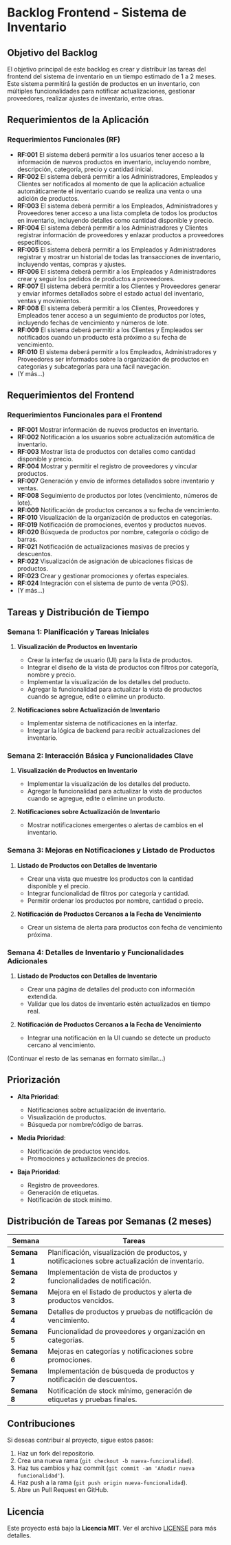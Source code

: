 # Backlog Frontend - Sistema de Inventario

## Objetivo del Backlog

El objetivo principal de este backlog es crear y distribuir las tareas del frontend del sistema de inventario en un tiempo estimado de 1 a 2 meses. Este sistema permitirá la gestión de productos en un inventario, con múltiples funcionalidades para notificar actualizaciones, gestionar proveedores, realizar ajustes de inventario, entre otras.

## Requerimientos de la Aplicación

### Requerimientos Funcionales (RF)

- **RF:001** El sistema deberá permitir a los usuarios tener acceso a la información de nuevos productos en inventario, incluyendo nombre, descripción, categoría, precio y cantidad inicial.
- **RF:002** El sistema deberá permitir a los Administradores, Empleados y Clientes ser notificados al momento de que la aplicación actualice automáticamente el inventario cuando se realiza una venta o una adición de productos.
- **RF:003** El sistema deberá permitir a los Empleados, Administradores y Proveedores tener acceso a una lista completa de todos los productos en inventario, incluyendo detalles como cantidad disponible y precio.
- **RF:004** El sistema deberá permitir a los Administradores y Clientes registrar información de proveedores y enlazar productos a proveedores específicos.
- **RF:005** El sistema deberá permitir a los Empleados y Administradores registrar y mostrar un historial de todas las transacciones de inventario, incluyendo ventas, compras y ajustes.
- **RF:006** El sistema deberá permitir a los Empleados y Administradores crear y seguir los pedidos de productos a proveedores.
- **RF:007** El sistema deberá permitir a los Clientes y Proveedores generar y enviar informes detallados sobre el estado actual del inventario, ventas y movimientos.
- **RF:008** El sistema deberá permitir a los Clientes, Proveedores y Empleados tener acceso a un seguimiento de productos por lotes, incluyendo fechas de vencimiento y números de lote.
- **RF:009** El sistema deberá permitir a los Clientes y Empleados ser notificados cuando un producto está próximo a su fecha de vencimiento.
- **RF:010** El sistema deberá permitir a los Empleados, Administradores y Proveedores ser informados sobre la organización de productos en categorías y subcategorías para una fácil navegación.
- (Y más...)

## Requerimientos del Frontend

### Requerimientos Funcionales para el Frontend

- **RF:001** Mostrar información de nuevos productos en inventario.
- **RF:002** Notificación a los usuarios sobre actualización automática de inventario.
- **RF:003** Mostrar lista de productos con detalles como cantidad disponible y precio.
- **RF:004** Mostrar y permitir el registro de proveedores y vincular productos.
- **RF:007** Generación y envío de informes detallados sobre inventario y ventas.
- **RF:008** Seguimiento de productos por lotes (vencimiento, números de lote).
- **RF:009** Notificación de productos cercanos a su fecha de vencimiento.
- **RF:010** Visualización de la organización de productos en categorías.
- **RF:019** Notificación de promociones, eventos y productos nuevos.
- **RF:020** Búsqueda de productos por nombre, categoría o código de barras.
- **RF:021** Notificación de actualizaciones masivas de precios y descuentos.
- **RF:022** Visualización de asignación de ubicaciones físicas de productos.
- **RF:023** Crear y gestionar promociones y ofertas especiales.
- **RF:024** Integración con el sistema de punto de venta (POS).
- (Y más...)

## Tareas y Distribución de Tiempo

### Semana 1: Planificación y Tareas Iniciales

1. **Visualización de Productos en Inventario**
    - Crear la interfaz de usuario (UI) para la lista de productos.
    - Integrar el diseño de la vista de productos con filtros por categoría, nombre y precio.
    - Implementar la visualización de los detalles del producto.
    - Agregar la funcionalidad para actualizar la vista de productos cuando se agregue, edite o elimine un producto.

2. **Notificaciones sobre Actualización de Inventario**
    - Implementar sistema de notificaciones en la interfaz.
    - Integrar la lógica de backend para recibir actualizaciones del inventario.

### Semana 2: Interacción Básica y Funcionalidades Clave

1. **Visualización de Productos en Inventario**
    - Implementar la visualización de los detalles del producto.
    - Agregar la funcionalidad para actualizar la vista de productos cuando se agregue, edite o elimine un producto.

2. **Notificaciones sobre Actualización de Inventario**
    - Mostrar notificaciones emergentes o alertas de cambios en el inventario.

### Semana 3: Mejoras en Notificaciones y Listado de Productos

1. **Listado de Productos con Detalles de Inventario**
    - Crear una vista que muestre los productos con la cantidad disponible y el precio.
    - Integrar funcionalidad de filtros por categoría y cantidad.
    - Permitir ordenar los productos por nombre, cantidad o precio.

2. **Notificación de Productos Cercanos a la Fecha de Vencimiento**
    - Crear un sistema de alerta para productos con fecha de vencimiento próxima.

### Semana 4: Detalles de Inventario y Funcionalidades Adicionales

1. **Listado de Productos con Detalles de Inventario**
    - Crear una página de detalles del producto con información extendida.
    - Validar que los datos de inventario estén actualizados en tiempo real.

2. **Notificación de Productos Cercanos a la Fecha de Vencimiento**
    - Integrar una notificación en la UI cuando se detecte un producto cercano al vencimiento.

(Continuar el resto de las semanas en formato similar...)

## Priorización

- **Alta Prioridad**: 
    - Notificaciones sobre actualización de inventario.
    - Visualización de productos.
    - Búsqueda por nombre/código de barras.

- **Media Prioridad**: 
    - Notificación de productos vencidos.
    - Promociones y actualizaciones de precios.

- **Baja Prioridad**: 
    - Registro de proveedores.
    - Generación de etiquetas.
    - Notificación de stock mínimo.

## Distribución de Tareas por Semanas (2 meses)

| Semana | Tareas |
|--------|--------|
| **Semana 1** | Planificación, visualización de productos, y notificaciones sobre actualización de inventario. |
| **Semana 2** | Implementación de vista de productos y funcionalidades de notificación. |
| **Semana 3** | Mejora en el listado de productos y alerta de productos vencidos. |
| **Semana 4** | Detalles de productos y pruebas de notificación de vencimiento. |
| **Semana 5** | Funcionalidad de proveedores y organización en categorías. |
| **Semana 6** | Mejoras en categorías y notificaciones sobre promociones. |
| **Semana 7** | Implementación de búsqueda de productos y notificación de descuentos. |
| **Semana 8** | Notificación de stock mínimo, generación de etiquetas y pruebas finales. |

## Contribuciones

Si deseas contribuir al proyecto, sigue estos pasos:

1. Haz un fork del repositorio.
2. Crea una nueva rama (`git checkout -b nueva-funcionalidad`).
3. Haz tus cambios y haz commit (`git commit -am 'Añadir nueva funcionalidad'`).
4. Haz push a la rama (`git push origin nueva-funcionalidad`).
5. Abre un Pull Request en GitHub.

## Licencia

Este proyecto está bajo la **Licencia MIT**. Ver el archivo [LICENSE](LICENSE) para más detalles.

